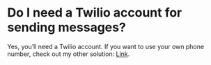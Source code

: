 # Do I need a Twilio account for sending messages?

Yes, you’ll need a Twilio account. If you want to use your own phone number, check out my other solution: [Link](https://pythonandvba.com/sms-excel-template?swcfpc=1).
